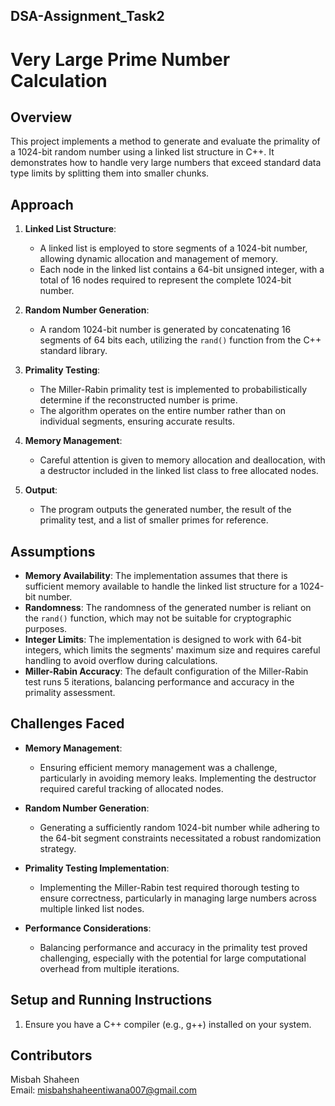 ## DSA-Assignment_Task2
# Very Large Prime Number Calculation

## Overview

This project implements a method to generate and evaluate the primality of a 1024-bit random number using a linked list structure in C++. It demonstrates how to handle very large numbers that exceed standard data type limits by splitting them into smaller chunks.

## Approach

1. **Linked List Structure**: 
   - A linked list is employed to store segments of a 1024-bit number, allowing dynamic allocation and management of memory.
   - Each node in the linked list contains a 64-bit unsigned integer, with a total of 16 nodes required to represent the complete 1024-bit number.

2. **Random Number Generation**: 
   - A random 1024-bit number is generated by concatenating 16 segments of 64 bits each, utilizing the `rand()` function from the C++ standard library.

3. **Primality Testing**: 
   - The Miller-Rabin primality test is implemented to probabilistically determine if the reconstructed number is prime.
   - The algorithm operates on the entire number rather than on individual segments, ensuring accurate results.

4. **Memory Management**: 
   - Careful attention is given to memory allocation and deallocation, with a destructor included in the linked list class to free allocated nodes.

5. **Output**: 
   - The program outputs the generated number, the result of the primality test, and a list of smaller primes for reference.

## Assumptions

- **Memory Availability**: The implementation assumes that there is sufficient memory available to handle the linked list structure for a 1024-bit number.
- **Randomness**: The randomness of the generated number is reliant on the `rand()` function, which may not be suitable for cryptographic purposes.
- **Integer Limits**: The implementation is designed to work with 64-bit integers, which limits the segments' maximum size and requires careful handling to avoid overflow during calculations.
- **Miller-Rabin Accuracy**: The default configuration of the Miller-Rabin test runs 5 iterations, balancing performance and accuracy in the primality assessment.

## Challenges Faced

- **Memory Management**: 
  - Ensuring efficient memory management was a challenge, particularly in avoiding memory leaks. Implementing the destructor required careful tracking of allocated nodes.

- **Random Number Generation**: 
  - Generating a sufficiently random 1024-bit number while adhering to the 64-bit segment constraints necessitated a robust randomization strategy.

- **Primality Testing Implementation**: 
  - Implementing the Miller-Rabin test required thorough testing to ensure correctness, particularly in managing large numbers across multiple linked list nodes.

- **Performance Considerations**: 
  - Balancing performance and accuracy in the primality test proved challenging, especially with the potential for large computational overhead from multiple iterations.

## Setup and Running Instructions

1. Ensure you have a C++ compiler (e.g., g++) installed on your system.
## Contributors

             
 Misbah Shaheen  
 Email:
[misbahshaheentiwana007@gmail.com](mailto:misbahshaheentiwana007@gmail.com) 


